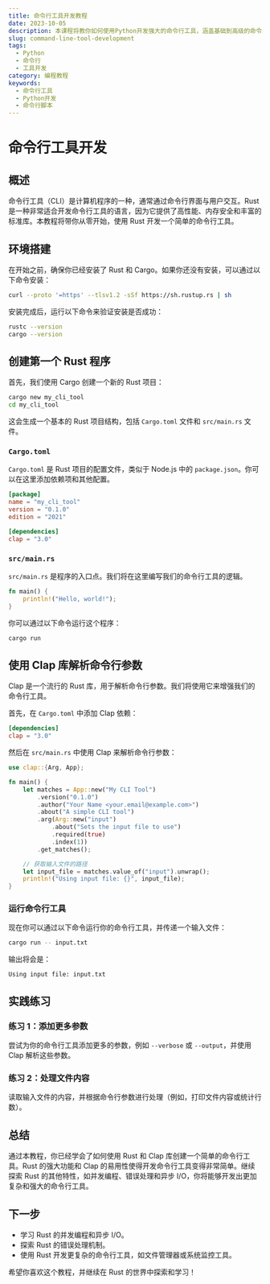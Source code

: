 ```yaml
---
title: 命令行工具开发教程
date: 2023-10-05
description: 本课程将教你如何使用Python开发强大的命令行工具，涵盖基础到高级的命令行工具开发技巧。
slug: command-line-tool-development
tags:
  - Python
  - 命令行
  - 工具开发
category: 编程教程
keywords:
  - 命令行工具
  - Python开发
  - 命令行脚本
---
```


# 命令行工具开发

## 概述

命令行工具（CLI）是计算机程序的一种，通常通过命令行界面与用户交互。Rust 是一种非常适合开发命令行工具的语言，因为它提供了高性能、内存安全和丰富的标准库。本教程将带你从零开始，使用 Rust 开发一个简单的命令行工具。

## 环境搭建

在开始之前，确保你已经安装了 Rust 和 Cargo。如果你还没有安装，可以通过以下命令安装：

```bash
curl --proto '=https' --tlsv1.2 -sSf https://sh.rustup.rs | sh
```

安装完成后，运行以下命令来验证安装是否成功：

```bash
rustc --version
cargo --version
```

## 创建第一个 Rust 程序

首先，我们使用 Cargo 创建一个新的 Rust 项目：

```bash
cargo new my_cli_tool
cd my_cli_tool
```

这会生成一个基本的 Rust 项目结构，包括 `Cargo.toml` 文件和 `src/main.rs` 文件。

### `Cargo.toml`

`Cargo.toml` 是 Rust 项目的配置文件，类似于 Node.js 中的 `package.json`。你可以在这里添加依赖项和其他配置。

```toml
[package]
name = "my_cli_tool"
version = "0.1.0"
edition = "2021"

[dependencies]
clap = "3.0"
```

### `src/main.rs`

`src/main.rs` 是程序的入口点。我们将在这里编写我们的命令行工具的逻辑。

```rust
fn main() {
    println!("Hello, world!");
}
```

你可以通过以下命令运行这个程序：

```bash
cargo run
```

## 使用 Clap 库解析命令行参数

Clap 是一个流行的 Rust 库，用于解析命令行参数。我们将使用它来增强我们的命令行工具。

首先，在 `Cargo.toml` 中添加 Clap 依赖：

```toml
[dependencies]
clap = "3.0"
```

然后在 `src/main.rs` 中使用 Clap 来解析命令行参数：

```rust
use clap::{Arg, App};

fn main() {
    let matches = App::new("My CLI Tool")
        .version("0.1.0")
        .author("Your Name <your.email@example.com>")
        .about("A simple CLI tool")
        .arg(Arg::new("input")
            .about("Sets the input file to use")
            .required(true)
            .index(1))
        .get_matches();

    // 获取输入文件的路径
    let input_file = matches.value_of("input").unwrap();
    println!("Using input file: {}", input_file);
}
```

### 运行命令行工具

现在你可以通过以下命令运行你的命令行工具，并传递一个输入文件：

```bash
cargo run -- input.txt
```

输出将会是：

```
Using input file: input.txt
```

## 实践练习

### 练习 1：添加更多参数

尝试为你的命令行工具添加更多的参数，例如 `--verbose` 或 `--output`，并使用 Clap 解析这些参数。

### 练习 2：处理文件内容

读取输入文件的内容，并根据命令行参数进行处理（例如，打印文件内容或统计行数）。

## 总结

通过本教程，你已经学会了如何使用 Rust 和 Clap 库创建一个简单的命令行工具。Rust 的强大功能和 Clap 的易用性使得开发命令行工具变得非常简单。继续探索 Rust 的其他特性，如并发编程、错误处理和异步 I/O，你将能够开发出更加复杂和强大的命令行工具。

## 下一步

- 学习 Rust 的并发编程和异步 I/O。
- 探索 Rust 的错误处理机制。
- 使用 Rust 开发更复杂的命令行工具，如文件管理器或系统监控工具。

希望你喜欢这个教程，并继续在 Rust 的世界中探索和学习！